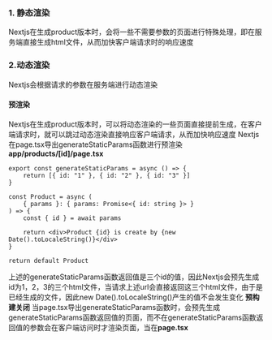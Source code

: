 ### 1. 静态渲染
Nextjs在生成product版本时，会将一些不需要参数的页面进行特殊处理，即在服务端直接生成html文件，从而加快客户端请求时的响应速度
### 2.动态渲染
Nextjs会根据请求的参数在服务端进行动态渲染
#### 预渲染
Nextjs在生成product版本时，可以将动态渲染的一些页面直接提前生成，在客户端请求时，就可以跳过动态渲染直接响应客户端请求，从而加快响应速度
Nextjs在page.tsx导出generateStaticParams函数进行预渲染
**app/products/[id]/page.tsx**
```tsx
export const generateStaticParams = async () => {
	return [{ id: "1" }, { id: "2" }, { id: "3" }]
}

const Product = async (
	{ params }: { params: Promise<{ id: string }> }
) => {
	const { id } = await params

	return <div>Product {id} is create by {new Date().toLocaleString()}</div>
}

return default Product
```
上述的generateStaticParams函数返回值是三个id的值，因此Nextjs会预先生成id为1，2，3的三个html文件，当请求上述url会直接返回这三个html文件，由于是已经生成的文件，因此new Date().toLocaleString()产生的值不会发生变化
**预构建关闭**
当page.tsx导出generateStaticParams函数时，会预先生成generateStaticParams函数返回值的页面，而不在generateStaticParams函数返回值的参数会在客户端访问时才渲染页面，当在**page.tsx**

